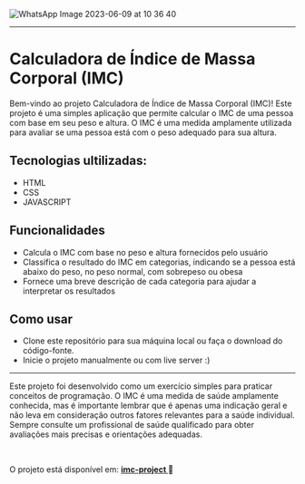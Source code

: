 
![WhatsApp Image 2023-06-09 at 10 36 40](https://github.com/eduardonunespp/projeto-imc/assets/100363170/17316919-45b8-4642-8f18-f96785f312d1)

<hr>

<div>
 
 <h1>Calculadora de Índice de Massa Corporal (IMC)</h1>
 
<p>Bem-vindo ao projeto Calculadora de Índice de Massa Corporal (IMC)! Este projeto é uma simples aplicação que permite calcular o IMC de uma pessoa com base em seu peso e altura. O IMC é uma medida amplamente utilizada para avaliar se uma pessoa está com o peso adequado para sua altura.</p>
 
 <h2>Tecnologias ultilizadas:</h2>
 
 - HTML
 - CSS
 - JAVASCRIPT
 
 <h2>Funcionalidades</h2>
 
 <ul>
  <li>Calcula o IMC com base no peso e altura fornecidos pelo usuário</li>
  <li>Classifica o resultado do IMC em categorias, indicando se a pessoa está abaixo do peso, no peso normal, com sobrepeso ou obesa</li>
  <li>Fornece uma breve descrição de cada categoria para ajudar a interpretar os resultados</li>
 </ul>
 
 <h2>Como usar</h2>
  
 - Clone este repositório para sua máquina local ou faça o download do código-fonte.
 - Inicie o projeto manualmente ou com live server :)
 
 <hr>
 
Este projeto foi desenvolvido como um exercício simples para praticar conceitos de programação.
O IMC é uma medida de saúde amplamente conhecida, mas é importante lembrar que é apenas uma indicação geral e não leva em consideração outros fatores relevantes para a saúde individual. Sempre consulte um profissional de saúde qualificado para obter avaliações mais precisas e orientações adequadas.
 
 <br>
 
 O projeto está disponível em:  <strong> <a href="https://eduardonunespp.github.io/projeto-imc/"> imc-project </a></strong> 
🚀
 
</div>

